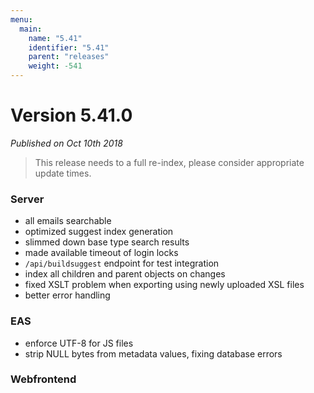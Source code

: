 ```yaml
---
menu:
  main:
    name: "5.41"
    identifier: "5.41"
    parent: "releases"
    weight: -541
---
```


# Version 5.41.0

*Published on Oct 10th 2018*

> This release needs to a full re-index, please consider appropriate update times.

### Server

* all emails searchable
* optimized suggest index generation
* slimmed down base type search results
* made available timeout of login locks
* `/api/buildsuggest` endpoint for test integration
* index all children and parent objects on changes
* fixed XSLT problem when exporting using newly uploaded XSL files
* better error handling

### EAS

* enforce UTF-8 for JS files
* strip NULL bytes from metadata values, fixing database errors

### Webfrontend

